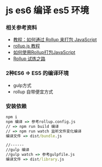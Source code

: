 # js es6 编译 es5 环境

### 相关参考资料
 - [教程：如何通过 Rollup 来打包 JavaScript](https://juejin.im/entry/57edcefda22b9d005bb0d62c)
 - [rollup.js 教程](http://www.jianshu.com/c/2ed8367437ce)
 - [如何使用Rollup打包JavaScript](https://www.w3cplus.com/javascript/learn-rollup-js.html)
 - [Rollup 试炼之路](https://segmentfault.com/a/1190000004331382)

### 2种ES6 => ES5 的编译环境
- gulp方式
- rollup 自带便宜方式

### 安装依赖
```cmd
npm i
npm 编译 => 参考rollup.config.js
// => npm run build 编译
// => npm run watch 监听文件变化编译
编译文件 => dist/bundle.js

//------
//gulp 编译
//gulp watch => 参考gulpfile.js
编译文件 => dist/library.js
```

